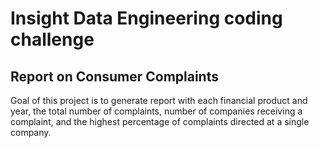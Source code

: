 # Insight Data Engineering coding challenge
## Report on Consumer Complaints
Goal of this project is to generate report with
each financial product and year, the total number of complaints, 
number of companies receiving a complaint, and the highest percentage of 
complaints directed at a single company.


